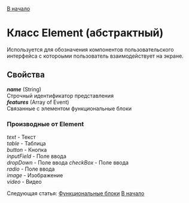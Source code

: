 [В начало](./readme.md)
# Класс Element (абстрактный)
Используется для обозначения компонентов пользовательского интерфейса с котороыми пользователь взаимодействует на экране.

## Свойства
_**name**_ (String)  
Строчный идентификатор представления  
_**features**_ (Array of Event)  
Связанные с элементом функциональные блоки  

### Производные от Element
_text_ - Текст  
_table_ - Таблица  
_button_ - Кнопка  
_inputField_ - Поле ввода  
_dropDown_ - Поле ввода 
_checkBox_ - Поле ввода  
_radio_ - Поле ввода  
_image_ - Изображение  
_video_ - Видео

Следующая статья: [Функциональные блоки](./features/features.md)
[В начало](./readme.md)